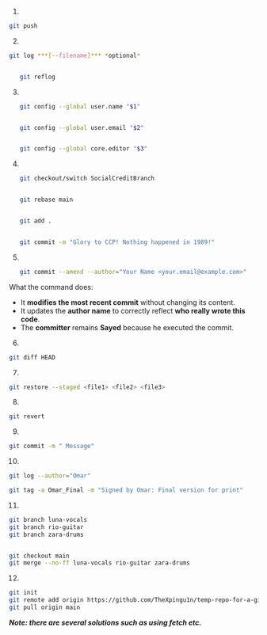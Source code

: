 1)
```bash
git push
```

2)
```bash
git log ***[--filename]*** *optional*


   git reflog
```

3)
``` bash
   git config --global user.name "$1"


   git config --global user.email "$2"


   git config --global core.editor "$3"
```

4)
``` bash
   git checkout/switch SocialCreditBranch


   git rebase main


   git add .


   git commit -m "Glory to CCP! Nothing happened in 1989!"
```


5)
```bash
   git commit --amend --author="Your Name <your.email@example.com>"
```
   What the command does:
   * It **modifies the most recent commit** without changing its content.
   * It updates the **author name** to correctly reflect **who really wrote this code**.
   * The **committer** remains **Sayed** because he executed the commit.


6)
```bash
git diff HEAD
```


7)
```bash
git restore --staged <file1> <file2> <file3>
```


8)
```bash
git revert
```

9)
```bash
git commit -m " Message"
```


10)
```bash
git log --author="Omar"
```

```bash
git tag -a Omar_Final -m "Signed by Omar: Final version for print"  
```


11)
```bash
git branch luna-vocals  
git branch rio-guitar  
git branch zara-drums  
```

```bash

git checkout main
git merge --no-ff luna-vocals rio-guitar zara-drums  
```

12)
```bash
git init
git remote add origin https://github.com/TheXpingu1n/temp-repo-for-a-git-question.git
git pull origin main
```

***Note: there are several solutions such as using fetch etc.***
